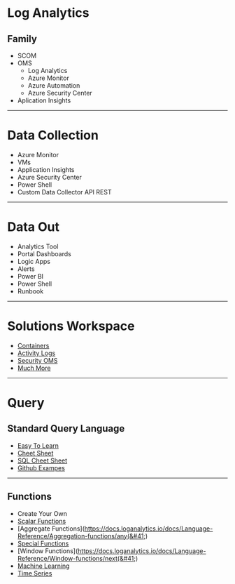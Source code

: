 # Log Analytics

## Family
  * SCOM 
  * OMS 
      * Log Analytics
      * Azure Monitor
      * Azure Automation
      * Azure Security Center 
  * Aplication Insights
---

# Data Collection
* Azure Monitor
* VMs
* Application Insights
* Azure Security Center
* Power Shell
* Custom Data Collector API REST

---
# Data Out
* Analytics Tool
* Portal Dashboards
* Logic Apps
* Alerts
* Power BI
* Power Shell
* Runbook
---
# Solutions Workspace
* [Containers](https://docs.microsoft.com/en-us/azure/log-analytics/log-analytics-containers)
* [Activity Logs](https://docs.microsoft.com/en-us/azure/log-analytics/log-analytics-activity)
* [Security OMS](https://docs.microsoft.com/en-us/azure/operations-management-suite/oms-security-getting-started)
* [Much More](https://docs.microsoft.com/en-us/azure/log-analytics/log-analytics-add-solutions)
---
# Query

## Standard Query Language
*  [Easy To Learn](https://portal.loganalytics.io/demo#/discover/home)
*  [Cheet Sheet](https://docs.loganalytics.io/docs/Learn/References/SQL-to-Azure-Log-Analytics)
*  [SQL Cheet Sheet](https://docs.loganalytics.io/docs/Learn/References/SQL-to-Azure-Log-Analytics)
*  [Github Exampes](https://github.com/MicrosoftDocs/LogAnalyticsExamples)
---
## Functions
* Create Your Own
* [Scalar Functions](https://docs.loganalytics.io/docs/Language-Reference/Scalar-functions)
* [Aggregate Functions](https://docs.loganalytics.io/docs/Language-Reference/Aggregation-functions/any(&#41;)
* [Special Functions](https://docs.loganalytics.io/docs/Language-Reference/Special-functions/materialize-function)
* [Window Functions](https://docs.loganalytics.io/docs/Language-Reference/Window-functions/next(&#41;)
* [Machine Learning](https://docs.loganalytics.io/docs/Language-Reference/Machine-Learning-and-Time-Series-Analysis/autocluster)
* [Time Series](https://docs.loganalytics.io/docs/Language-Reference/Machine-Learning-and-Time-Series-Analysis/time-series-analysis/make-series-operator)



